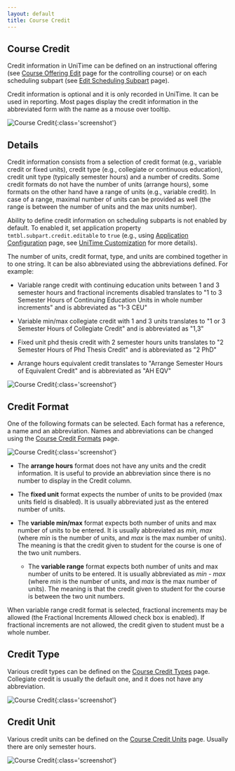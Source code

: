 ```yaml
---
layout: default
title: Course Credit
---
```



## Course Credit


 Credit information in UniTime can be defined on an instructional offering (see [Course Offering Edit](edit-course-offering) page for the controlling course) or on each scheduling subpart (see [Edit Scheduling Subpart](edit-scheduling-subpart) page).


 Credit information is optional and it is only recorded in UniTime. It can be used in reporting. Most pages display the credit information in the abbreviated form with the name as a mouse over tooltip.

![Course Credit](images/course-credit-1.png){:class='screenshot'}

## Details


 Credit information consists from a selection of credit format (e.g., variable credit or fixed units), credit type (e.g., collegiate or continuous education), credit unit type (typically semester hours) and a number of credits. Some credit formats do not have the number of units (arrange hours), some formats on the other hand have a range of units (e.g., variable credit). In case of a range, maximal number of units can be provided as well (the range is between the number of units and the max units number).


 Ability to define credit information on scheduling subparts is not enabled by default. To enabled it, set application property `tmtbl.subpart.credit.editable` to `true` (e.g., using [Application Configuration](application-configuration) page, see [UniTime Customization](http://help34.unitime.org/Timetabling_Installation#TOC-Customization) for more details).


 The number of units, credit format, type, and units are combined together in to one string. It can be also abbreviated using the abbreviations defined. For example:

* Variable range credit with continuing education units between 1 and 3 semester hours and fractional increments disabled translates to "1 to 3 Semester Hours of Continuing Education Units in whole number increments" and is abbreviated as "1-3 CEU"

* Variable min/max collegiate credit with 1 and 3 units translates to "1 or 3 Semester Hours of Collegiate Credit" and is abbreviated as "1,3"

* Fixed unit phd thesis credit with 2 semester hours units translates to "2 Semester Hours of Phd Thesis Credit" and is abbreviated as "2 PhD"

* Arrange hours equivalent credit translates to "Arrange Semester Hours of Equivalent Credit" and is abbreviated as "AH EQV"





![Course Credit](images/course-credit-2.png){:class='screenshot'}

## Credit Format


 One of the following formats can be selected. Each format has a reference, a name and an abbreviation. Names and abbreviations can be changed using the [Course Credit Formats](course-credit-formats) page.


![Course Credit](images/course-credit-3.png){:class='screenshot'}

* The **arrange hours** format does not have any units and the credit information. It is useful to provide an abbreviation since there is no number to display in the Credit column.

* The **fixed unit** format expects the number of units to be provided (max units field is disabled). It is usually abbreviated just as the entered number of units.

* The **variable min/max** format expects both number of units and max number of units to be entered. It is usually abbreviated as _min, max_ (where _min_ is the number of units, and _max_ is the max number of units). The meaning is that the credit given to student for the course is one of the two unit numbers.
	* The **variable range** format expects both number of units and max number of units to be entered. It is usually abbreviated as _min - max_ (where _min_ is the number of units, and _max_ is the max number of units). The meaning is that the credit given to student for the course is between the two unit numbers.


 When variable range credit format is selected, fractional increments may be allowed (the Fractional Increments Allowed check box is enabled). If fractional increments are not allowed, the credit given to student must be a whole number.

## Credit Type


 Various credit types can be defined on the [Course Credit Types](course-credit-types) page. Collegiate credit is usually the default one, and it does not have any abbreviation.


![Course Credit](images/course-credit-4.png){:class='screenshot'}

## Credit Unit


 Various credit units can be defined on the [Course Credit Units](course-credit-units) page. Usually there are only semester hours.


![Course Credit](images/course-credit-5.png){:class='screenshot'}
